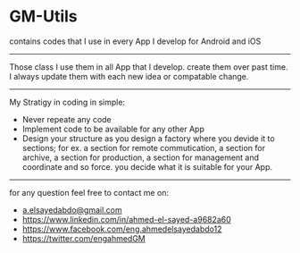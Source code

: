 # GM-Utils
contains codes that I use in every App I develop for Android and iOS

---------------------------------------------

Those class I use them in all App that I develop. create them over past time. I always update them with each new idea or compatable change.

---------------------------------------------

My Stratigy in coding in simple:
- Never repeate any code
- Implement code to be available for any other App 
- Design your structure as you design a factory where you devide it to sections; for ex. a section for remote commutication, a section for archive, a section for production, a section for management and coordinate and so force. you decide what it is suitable for your App.

---------------------------------------------

for any question feel free to contact me on:
- a.elsayedabdo@gmail.com
- https://www.linkedin.com/in/ahmed-el-sayed-a9682a60
- https://www.facebook.com/eng.ahmedelsayedabdo12
- https://twitter.com/engahmedGM
